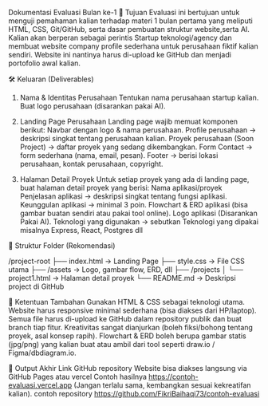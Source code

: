 Dokumentasi Evaluasi Bulan ke-1
🎯 Tujuan
Evaluasi ini bertujuan untuk menguji pemahaman kalian terhadap materi 1 bulan pertama yang meliputi HTML, CSS, Git/GitHub, serta dasar pembuatan struktur website,serta AI.
Kalian akan berperan sebagai perintis Startup teknologi/agency dan membuat website company profile sederhana untuk perusahaan fiktif kalian sendiri.
Website ini nantinya harus di-upload ke GitHub dan menjadi portofolio awal kalian.

🛠️ Keluaran (Deliverables)
1. Nama & Identitas Perusahaan
Tentukan nama perusahaan startup kalian.
Buat logo perusahaan (disarankan pakai AI).
2. Landing Page Perusahaan
Landing page wajib memuat komponen berikut:
Navbar dengan logo & nama perusahaan.
Profile perusahaan → deskripsi singkat tentang perusahaan kalian.
Proyek perusahaan (Soon Project) → daftar proyek yang sedang dikembangkan.
Form Contact → form sederhana (nama, email, pesan).
Footer → berisi lokasi perusahaan, kontak perusahaan, copyright.




3. Halaman Detail Proyek
Untuk setiap proyek yang ada di landing page, buat halaman detail proyek yang berisi:
Nama aplikasi/proyek
Penjelasan aplikasi → deskripsi singkat tentang fungsi aplikasi.
Keunggulan aplikasi → minimal 3 poin.
Flowchart & ERD aplikasi (bisa gambar buatan sendiri atau pakai tool online).
Logo aplikasi (Disarankan Pakai AI).
Teknologi yang digunakan → sebutkan Teknologi yang dipakai misalnya Express, React, Postgres dll

📂 Struktur Folder (Rekomendasi)

/project-root
├── index.html          -> Landing Page
├── style.css           -> File CSS utama
├── /assets             -> Logo, gambar flow, ERD, dll
├── /projects
│    └── project1.html  -> Halaman detail proyek
└── README.md           -> Deskripsi project di GitHub






🚀 Ketentuan Tambahan
Gunakan HTML & CSS sebagai teknologi utama.
Website harus responsive minimal sederhana (bisa diakses dari HP/laptop).
Semua file harus di-upload ke GitHub dalam repository publik dan buat branch tiap fitur.
Kreativitas sangat dianjurkan (boleh fiksi/bohong tentang proyek, asal konsep rapih).
Flowchart & ERD boleh berupa gambar statis (jpg/png) yang kalian buat atau ambil dari tool seperti draw.io / Figma/dbdiagram.io.



🎁 Output Akhir
Link GitHub repository
Website bisa diakses langsung via GitHub Pages atau vercel
Contoh hasilnya
https://contoh-evaluasi.vercel.app (Jangan terlalu sama, kembangkan sesuai kekreatifan kalian).
contoh repository
https://github.com/FikriBaihaqi73/contoh-evaluasi

